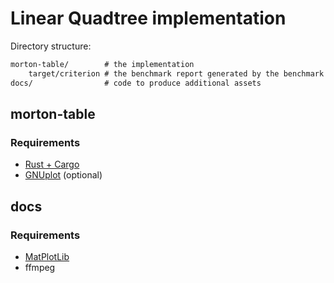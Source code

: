 # Linear Quadtree implementation

Directory structure:

```txt
morton-table/        # the implementation
    target/criterion # the benchmark report generated by the benchmark
docs/                # code to produce additional assets
```

## morton-table

### Requirements

- [Rust + Cargo](https://rustup.rs/)
- [GNUplot](http://www.gnuplot.info/) (optional)

## docs

### Requirements

- [MatPlotLib](https://matplotlib.org/users/installing.html#installing-an-official-release)
- ffmpeg
